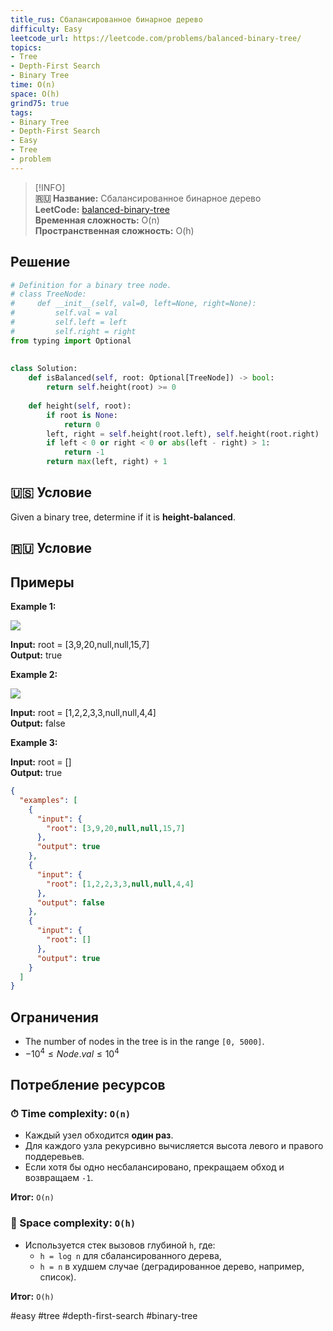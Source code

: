 ```yaml
---
title_rus: Сбалансированное бинарное дерево
difficulty: Easy
leetcode_url: https://leetcode.com/problems/balanced-binary-tree/
topics:
- Tree
- Depth-First Search
- Binary Tree
time: O(n)
space: O(h)
grind75: true
tags:
- Binary Tree
- Depth-First Search
- Easy
- Tree
- problem
---
```


> [!INFO]  
> **🇷🇺 Название:** Сбалансированное бинарное дерево  
> **LeetCode:** [balanced-binary-tree](https://leetcode.com/problems/balanced-binary-tree/)  
> **Временная сложность:** O(n)  
> **Пространственная сложность:** O(h)  

## Решение

```python
# Definition for a binary tree node.  
# class TreeNode:  
#     def __init__(self, val=0, left=None, right=None):  
#         self.val = val  
#         self.left = left  
#         self.right = right  
from typing import Optional  
  
  
class Solution:  
    def isBalanced(self, root: Optional[TreeNode]) -> bool:  
        return self.height(root) >= 0  
  
    def height(self, root):  
        if root is None:  
            return 0  
        left, right = self.height(root.left), self.height(root.right)  
        if left < 0 or right < 0 or abs(left - right) > 1:  
            return -1  
        return max(left, right) + 1
```

## 🇺🇸 Условие

Given a binary tree, determine if it is **height-balanced**.

## 🇷🇺 Условие

<!-- Место для вставки перевода на русском языке -->

## Примеры

**Example 1:**

![](https://assets.leetcode.com/uploads/2020/10/06/balance_1.jpg)

**Input:** root = [3,9,20,null,null,15,7]  
**Output:** true  

**Example 2:**

![](https://assets.leetcode.com/uploads/2020/10/06/balance_2.jpg)

**Input:** root = [1,2,2,3,3,null,null,4,4]  
**Output:** false  

**Example 3:**

**Input:** root = []  
**Output:** true  

```json
{
  "examples": [
    {
      "input": {
        "root": [3,9,20,null,null,15,7]
      },
      "output": true
    },
    {
      "input": {
        "root": [1,2,2,3,3,null,null,4,4]
      },
      "output": false
    },
    {
      "input": {
        "root": []
      },
      "output": true
    }
  ]
}
```

## Ограничения

- The number of nodes in the tree is in the range `[0, 5000]`.
- $-10^4 \leq Node.val \leq 10^4$

## Потребление ресурсов
### ⏱ Time complexity: `O(n)`

- Каждый узел обходится **один раз**.
- Для каждого узла рекурсивно вычисляется высота левого и правого поддеревьев.
- Если хотя бы одно несбалансировано, прекращаем обход и возвращаем `-1`.

**Итог:** `O(n)`

### 🧠 Space complexity: `O(h)`

- Используется стек вызовов глубиной `h`, где:
	- `h = log n` для сбалансированного дерева,
	- `h = n` в худшем случае (деградированное дерево, например, список).

**Итог:** `O(h)`

#easy #tree #depth-first-search #binary-tree
